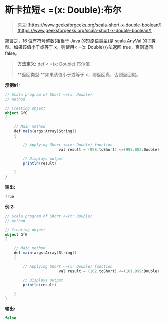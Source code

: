 # 斯卡拉短< =(x: Double):布尔

> 原文:[https://www.geeksforgeeks.org/scala-short-x-double-boolean/](https://www.geeksforgeeks.org/scala-short-x-double-boolean/)

简言之，16 位有符号整数(相当于 Java 的短原语类型)是 scala.AnyVal 的子类型。如果该值小于或等于 x，则使用< =(x: Double)方法返回 true，否则返回 false。

> **方法定义:** def < =(x: Double):布尔值
> 
> **返回类型:**如果该值小于或等于 x，则返回真，否则返回假。

**示例#1:**

```scala
// Scala program of Short <=(x: Double) 
// method 

// Creating object 
object GfG 
{ 

    // Main method 
    def main(args:Array[String]) 
    { 

        // Applying Short <=(x: Double) function 
                        val result = (998.toShort).<=(998.002:Double)

        // Displays output 
        println(result) 

    } 
} 
```

**输出:**

```scala
True

```

**例 2:**

```scala
// Scala program of Short <=(x: Double) 
// method 

// Creating object 
object GfG 
{ 

    // Main method 
    def main(args:Array[String]) 
    { 

        // Applying Short <=(x: Double) function 
                        val result = (102.toShort).<=(101.999:Double)

        // Displays output 
        println(result) 

    } 
} 
```

**输出:**

```scala
false

```
